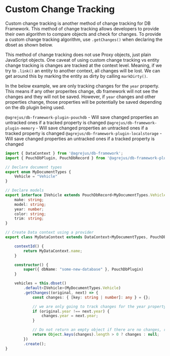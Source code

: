 # Custom Change Tracking

Custom change tracking is another method of change tracking for DB Framework.  This method of change tracking allows developers to provide their own algorithm to compare objects and check for changes.  To provide a custom change tracking algorithm, use `.getChanges()` when declaring the dbset as shown below.

This method of change tracking does not use Proxy objects, just plain JavaScript objects.  One caveat of using custom change tracking vs entity change tracking is changes are tracked at the context level.  Meaning, if we try to `.link()` an entity to another context, all changes will be lost.  We can get around this by marking the entity as dirty by calling `markDirty()`.

In the below example, we are only tracking changes for the `year` property.  This means if any other properites change, db framework will not see the changes and they will not be saved.  However, if `year` changes and other properties change, those properties will be potentially be saved depending on the db plugin being used.

`@agrejus/db-framework-plugin-pouchdb` - Will save changed properties an untracked ones if a tracked property is changed
`@agrejus/db-framework-plugin-memory` - Will save changed properties an untracked ones if a tracked property is changed
`@agrejus/db-framework-plugin-localstorage` - Will save changed properties an untracked ones if a tracked property is changed

```typescript
import { DataContext } from '@agrejus/db-framework';
import { PouchDbPlugin, PouchDbRecord } from '@agrejus/db-framework-plugin-pouchdb';

// Declare document types
export enum MyDocumentTypes {
    Vehicle = "Vehicle"
}

// Declare models
export interface IVehicle extends PouchDbRecord<MyDocumentTypes.Vehicle> {
    make: string;
    model: string;
    year: number;
    color: string;
    trim: string;
}

// Create Data context using a provider
export class MyDataContext extends DataContext<MyDocumentTypes, PouchDbRecord<MyDocumentTypes>, "_id" | "_rev"> {

    contextId() {
        return MyDataContext.name;
    }

    constructor() {
        super({ dbName: "some-new-database" }, PouchDbPlugin)
    }

    vehicles = this.dbset()
        .default<IVehicle>(MyDocumentTypes.Vehicle)
        .getChanges((original, next) => {
            const changes: { [key: string | number]: any } = {};

            // we are only going to track changes for the year property
            if (original.year !== next.year) {
                changes.year = next.year;
            }

            // Do not return an empty object if there are no changes, return null instead
            return Object.keys(changes).length > 0 ? changes : null;
        })
        .create();
}
```